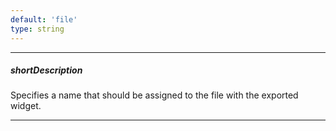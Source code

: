 ```yaml
---
default: 'file'
type: string
---
```

---
##### shortDescription
Specifies a name that should be assigned to the file with the exported widget.

---
